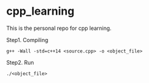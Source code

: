 # cpp_learning

This is the personal repo for cpp learning.


Step1. Compiling

    g++ -Wall -std=c++14 <source.cpp> -o <object_file>

Step2. Run 

    ./<object_file>